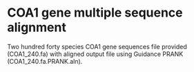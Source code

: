 # COA1 gene multiple sequence alignment 
Two hundred forty species COA1 gene sequences file provided (COA1_240.fa) with aligned output file using Guidance PRANK (COA1_240.fa.PRANK.aln).
